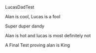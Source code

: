 LucasDadTest

Alan is cool,
Lucas is a fool


Super duper dandy

Alan is hot and lucas is most definitely not

A Final Test proving alan is King

